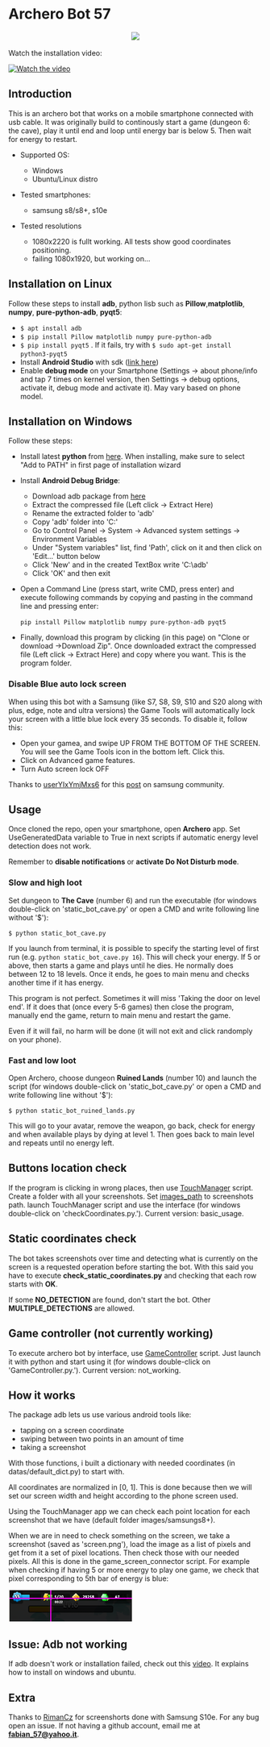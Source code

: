 # Archero Bot 57

<p align="center">
  <img src="https://github.com/fabian57fabian/archero_bot_57/blob/master/repo_images/logo_small.png">
</p>

Watch the installation video:

[![Watch the video](https://github.com/fabian57fabian/archero_bot_57/blob/master/repo_images/video_thumbnail.png)](https://www.youtube.com/watch?v=XZTI_USaY-4)

## Introduction 
This is an archero bot that works on a mobile smartphone connected with usb cable.
It was originally build to continously start a game (dungeon 6: the cave), play it until end and loop until energy bar is below 5. Then wait for energy to restart.

- Supported OS:
  - Windows
  - Ubuntu/Linux distro

- Tested smartphones:
  - samsung s8/s8+, s10e

- Tested resolutions
  - 1080x2220 is fullt working. All tests show good coordinates positioning.
  - failing 1080x1920, but working on...

## Installation on Linux
Follow these steps to install __adb__, python lisb such as __Pillow__,__matplotlib__, __numpy__, __pure-python-adb__, __pyqt5__:
- `$ apt install adb`
- `$ pip install Pillow matplotlib numpy pure-python-adb`
- `$ pip install pyqt5` . If it fails, try with `$ sudo apt-get install python3-pyqt5`
- Install __Android Studio__ with sdk ([link here](https://developer.android.com/studio))
- Enable __debug mode__ on your Smartphone (Settings -> about phone/info and tap 7 times on kernel version, then Settings -> debug options, activate it, debug mode and activate it). May vary based on phone model.

## Installation on Windows
Follow these steps:
- Install latest __python__ from [here](https://www.python.org/downloads/). When installing, make sure to select "Add to PATH" in first page of installation wizard
- Install __Android Debug Bridge__:
  - Download adb package from [here](https://www.androidworld.it/2017/01/07/adb-fastboot-download-windows-mac-linux-450541/)
  - Extract the compressed file (Left click -> Extract Here)
  - Rename the extracted folder to 'adb'
  - Copy 'adb' folder into 'C:'
  - Go to Control Panel -> System -> Advanced system settings -> Environment Variables
  - Under "System variables" list, find 'Path', click on it and then click on 'Edit...' button below
  - Click 'New' and in the created TextBox write 'C:\adb'
  - Click 'OK' and then exit
- Open a Command Line (press start, write CMD, press enter) and execute following commands by copying and pasting in the command line and pressing enter:
  
  `pip install Pillow matplotlib numpy pure-python-adb pyqt5`
  
- Finally, download this program by clicking (in this page) on "Clone or download ->Download Zip". Once downloaded extract the compressed file (Left click -> Extract Here) and copy where you want. This is the program folder.

### Disable Blue auto lock screen
When using this bot with a Samsung (like S7, S8, S9, S10 and S20 along with plus, edge, note and ultra versions) the Game Tools will automatically lock your screen with a little blue lock every 35 seconds.
To disable it, follow this:

- Open your gamea, and swipe UP FROM THE BOTTOM OF THE SCREEN. You will see the Game Tools icon in the bottom left. Click this.
- Click on Advanced game features.
- Turn Auto screen lock OFF 

Thanks to [userYIxYmjMxs6](https://us.community.samsung.com/t5/user/viewprofilepage/user-id/14128964) for this [post](https://us.community.samsung.com/t5/Galaxy-S8/Annoying-quot-Drag-Lock-icon-to-unlock-quot/td-p/539737) on samsung community.

## Usage
Once cloned the repo, open your smartphone, open __Archero__ app. Set UseGeneratedData variable to True in next scripts if automatic energy level detection does not work.

Remember to __disable notifications__ or __activate Do Not Disturb mode__.

### Slow and high loot
Set dungeon to **The Cave** (number 6) and run the executable (for windows double-click on 'static_bot_cave.py' or open a CMD and write following line without '$'):
```console
$ python static_bot_cave.py
```
If you launch from terminal, it is possible to specify the starting level of first run (e.g. `python static_bot_cave.py 16`).
This will check your energy. If 5 or above, then starts a game and plays until he dies. He normally does between 12 to 18 levels.
Once it ends, he goes to main menu and checks another time if it has energy.

This program is not perfect. Sometimes it will miss 'Taking the door on level end'. If it does that (once every 5-6 games) then close the program, manually end the game, return to main menu and restart the game.

Even if it will fail, no harm will be done (it will not exit and click randomply on your phone).

### Fast and low loot
Open Archero, choose dungeon **Ruined Lands** (number 10) and launch the script (for windows double-click on 'static_bot_cave.py' or open a CMD and write following line without '$'):
```console
$ python static_bot_ruined_lands.py
```
This will go to your avatar, remove the weapon, go back, check for energy and when available plays by dying at level 1.
Then goes back to main level and repeats until no energy left.

## Buttons location check
If the program is clicking in wrong places, then use [TouchManager](TouchManager.py) script.
Create a folder with all your screenshots.
Set [images_path](https://github.com/fabian57fabian/archero_bot_57/blob/7c698dc856576cb986093dd3b352cb54c774df84/checkCoordinates.py#L46) to screenshots path.
launch TouchManager script and use the interface (for windows double-click on 'checkCoordinates.py.').
Current version: basic_usage.

## Static coordinates check

The bot takes screenshots over time and detecting what is currently on the screen is a requested operation before starting the bot.
With this said you have to execute **check_static_coordinates.py** and checking that each row starts with **OK**.

If some **NO_DETECTION** are found, don't start the bot.
Other **MULTIPLE_DETECTIONS** are allowed.

## Game controller (not currently working)

To execute archero bot by interface, use [GameController](GameController.py) script.
Just launch it with python and start using it (for windows double-click on 'GameController.py.').
Current version: not_working.

## How it works
The package adb lets us use various android tools like:
- tapping on a screen coordinate
- swiping between two points in an amount of time
- taking a screenshot

With those functions, i built a dictionary with needed coordinates (in datas/default_dict.py) to start with.

All coordinates are normalized in [0, 1]. This is done because then we will set our screen width and height according to the phone screen used.

Using the TouchManager app we can check each point location for each screenshot that we have (default folder images/samsungs8+).

When we are in need to check something on the screen, we take a screenshot (saved as 'screen.png'), load the image as a list of pixels and get from it a set of pixel locations. Then check those with our needed pixels. All this is done in the game_screen_connector script.
For example when checking if having 5 or more energy to play one game, we check that pixel corresponding to 5th bar of energy is blue:

![Check_bar](wiki_data/check_energy_green_bar_location.png)

## Issue: Adb not working
If adb doesn't work or installation failed, check out this [video](https://www.youtube.com/watch?v=vr0GLIufzkM). It explains how to install on windows and ubuntu.

## Extra

Thanks to [RimanCz](https://github.com/RimanCz) for screenshorts done with Samsung S10e.
For any bug open an issue.
If not having a github account, email me at **fabian_57@yahoo.it**.
